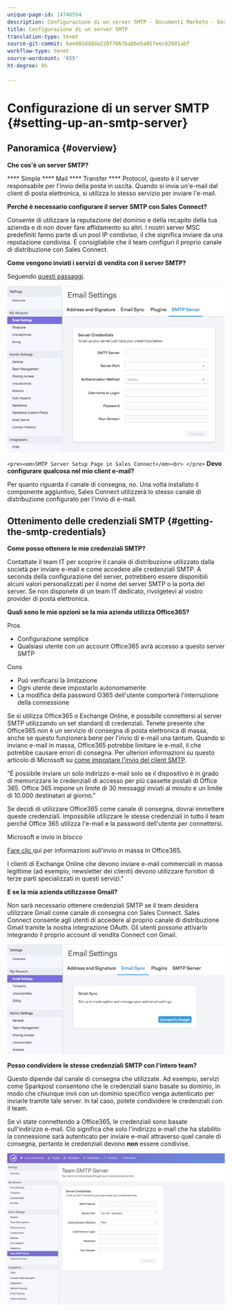 ```yaml
---
unique-page-id: 14746594
description: Configurazione di un server SMTP - Documenti Marketo - Documentazione del prodotto
title: Configurazione di un server SMTP
translation-type: tm+mt
source-git-commit: 6ae882dddda220f7067babbe5a057eec82601abf
workflow-type: tm+mt
source-wordcount: '655'
ht-degree: 0%

---
```



# Configurazione di un server SMTP {#setting-up-an-smtp-server}

## Panoramica {#overview}

**Che cos&#39;è un server SMTP?**

**** Simple  **** Mail  **** Transfer  **** Protocol, questo è il server responsabile per l&#39;invio della posta in uscita. Quando si invia un&#39;e-mail dal client di posta elettronica, si utilizza lo stesso servizio per inviare l&#39;e-mail.

**Perché è necessario configurare il server SMTP con Sales Connect?**

Consente di utilizzare la reputazione del dominio e della recapito della tua azienda e di non dover fare affidamento su altri. I nostri server MSC predefiniti fanno parte di un pool IP condiviso, il che significa inviare da una reputazione condivisa. È consigliabile che il team configuri il proprio canale di distribuzione con Sales Connect.

**Come vengono inviati i servizi di vendita con il server SMTP?**

Seguendo [questi passaggi](https://docs.marketo.com/x/ZgPh).

![](assets/1.png)

`<pre><em>SMTP Server Setup Page in Sales Connect</em><br> </pre>` **Devo configurare qualcosa nel mio client e-mail?**

Per quanto riguarda il canale di consegna, no. Una volta installato il componente aggiuntivo, Sales Connect utilizzerà lo stesso canale di distribuzione configurato per l&#39;invio di e-mail.

## Ottenimento delle credenziali SMTP {#getting-the-smtp-credentials}

**Come posso ottenere le mie credenziali SMTP?**

Contattate il team IT per scoprire il canale di distribuzione utilizzato dalla società per inviare e-mail e come accedere alle credenziali SMTP. A seconda della configurazione del server, potrebbero essere disponibili alcuni valori personalizzati per il nome del server SMTP o la porta del server. Se non disponete di un team IT dedicato, rivolgetevi al vostro provider di posta elettronica.

**Quali sono le mie opzioni se la mia azienda utilizza Office365?**

Pros

* Configurazione semplice
* Qualsiasi utente con un account Office365 avrà accesso a questo server SMTP

Cons

* Può verificarsi la limitazione
* Ogni utente deve impostarlo autonomamente
* La modifica della password O365 dell&#39;utente comporterà l&#39;interruzione della connessione

Se si utilizza Office365 o Exchange Online, è possibile connettersi al server SMTP utilizzando un set standard di credenziali. Tenete presente che Office365 non è un servizio di consegna di posta elettronica di massa, anche se questo funzionerà bene per l&#39;invio di e-mail una tantum. Quando si inviano e-mail in massa, Office365 potrebbe limitare le e-mail, il che potrebbe causare errori di consegna. Per ulteriori informazioni su questo articolo di Microsoft su [come impostare l&#39;invio del client SMTP](https://support.office.com/en-us/article/how-to-set-up-a-multifunction-device-or-application-to-send-email-using-office-365-69f58e99-c550-4274-ad18-c805d654b4c4).

&quot;È possibile inviare un solo indirizzo e-mail solo se il dispositivo è in grado di memorizzare le credenziali di accesso per più cassette postali di Office 365. Office 365 impone un limite di 30 messaggi inviati al minuto e un limite di 10.000 destinatari al giorno.&quot;

Se decidi di utilizzare Office365 come canale di consegna, dovrai immettere queste credenziali. Impossibile utilizzare le stesse credenziali in tutto il team perché Office 365 utilizza l&#39;e-mail e la password dell&#39;utente per connettersi.

Microsoft e invio in blocco

[Fare clic ](https://technet.microsoft.com/en-us/library/exchange-online-limits.aspx#RecipientLimits) qui per informazioni sull&#39;invio in massa in Office365.

I clienti di Exchange Online che devono inviare e-mail commerciali in massa legittime (ad esempio, newsletter dei clienti) devono utilizzare fornitori di terze parti specializzati in questi servizi.&quot;

**E se la mia azienda utilizzasse Gmail?**

Non sarà necessario ottenere credenziali SMTP se il team desidera utilizzare Gmail come canale di consegna con Sales Connect. Sales Connect consente agli utenti di accedere al proprio canale di distribuzione Gmail tramite la nostra integrazione OAuth. Gli utenti possono attivarlo integrando il proprio account di vendita Connect con Gmail.

![](assets/2.png)

**Posso condividere le stesse credenziali SMTP con l&#39;intero team?**

Questo dipende dal canale di consegna che utilizzate. Ad esempio, servizi come Sparkpost consentono che le credenziali siano basate su dominio, in modo che chiunque invii con un dominio specifico venga autenticato per inviarle tramite tale server. In tal caso, potete condividere le credenziali con il team.

Se vi state connettendo a Office365, le credenziali sono basate sull&#39;indirizzo e-mail. Ciò significa che solo l&#39;indirizzo e-mail che ha stabilito la connessione sarà autenticato per inviare e-mail attraverso quel canale di consegna, pertanto le credenziali devono **non** essere condivise.

![](assets/3.png)
